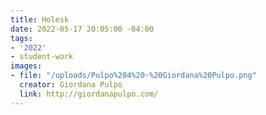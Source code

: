 ```yaml
---
title: Holesk
date: 2022-05-17 20:05:00 -04:00
tags:
- '2022'
- student-work
images:
- file: "/uploads/Pulpo%204%20-%20Giordana%20Pulpo.png"
  creator: Giordana Pulpo
  link: http://giordanapulpo.com/
---
```


